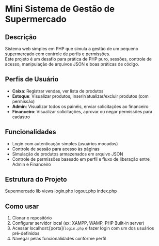 # Mini Sistema de Gestão de Supermercado

## Descrição

Sistema web simples em PHP que simula a gestão de um pequeno supermercado com controle de perfis e permissões.  
Este projeto é um desafio para prática de PHP puro, sessões, controle de acesso, manipulação de arquivos JSON e boas práticas de código.

## Perfis de Usuário

- **Caixa**: Registrar vendas, ver lista de produtos  
- **Estoque**: Visualizar produtos, inserir/atualizar/excluir produtos (com permissão)  
- **Admin**: Visualizar todos os painéis, enviar solicitações ao financeiro  
- **Financeiro**: Visualizar solicitações, aprovar ou negar permissões para cadastro

## Funcionalidades

- Login com autenticação simples (usuários mocados)  
- Controle de sessão para acesso às páginas  
- Simulação de produtos armazenados em arquivo JSON  
- Controle de permissões baseado em perfil e fluxo de liberação entre Admin e Financeiro  

## Estrutura do Projeto

Supermercado
lib
views
login.php
logout.php
index.php

## Como usar

1. Clonar o repositório  
2. Configurar servidor local (ex: XAMPP, WAMP, PHP Built-in server)  
3. Acessar localhost:[porta]/`login.php` e fazer login com um dos usuários pré-definidos  
4. Navegar pelas funcionalidades conforme perfil  

